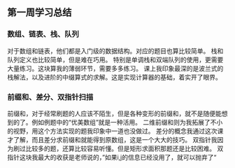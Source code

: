 ## 第一周学习总结

### 数组、链表、栈、队列

对于数组和链表，他们都是入门级的数据结构。对应的题目也算比较简单。
栈和队列定义也比较简单，但是难在巧用。
特别是单调栈和双端队列的使用，更需要大量练习。这块算我的薄弱环节，需要多多练习。
课上我印象最深的是波兰式的栈解法，以及进阶的中缀算式的求解。这是实现计算器的基础，着实开了眼界。


### 前缀和、差分、双指针扫描

前缀和，对于经常刷题的人应该不陌生，但是各种变形的前缀和，就不是随便能想到的了。例如例题中的“优美数组”就是一种活用。
二维前缀和则为我拓展了不小的视野，用这个方法实现的题我印象中一道也没做过。
差分的概念我通过这次课才了解，而且差分求前缀和就能得到原数组，这是一个大大的技巧。
双指针我因为刷过比较多的题，还算比较容易听懂。但是矩形求面积那题还是比较困难。
双指针这块我最大的收获是老师说的，”如果i,j的信息已经没用了，就可以抛弃了“